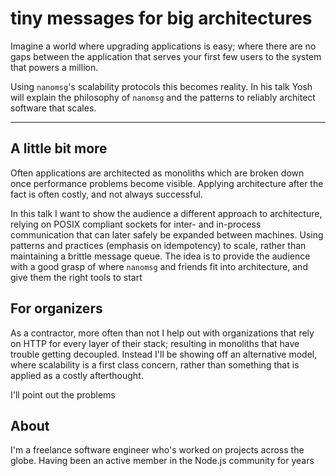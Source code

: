 # tiny messages for big architectures
Imagine a world where upgrading applications is easy; where there are no gaps
between the application that serves your first few users to the system that
powers a million.

Using `nanomsg`'s scalability protocols this becomes reality. In his talk Yosh
will explain the philosophy of `nanomsg` and the patterns to reliably architect
software that scales.

-----------------
## A little bit more
Often applications are architected as monoliths which are broken down once
performance problems become visible. Applying architecture after the fact is
often costly, and not always successful.

In this talk I want to show the audience a different approach to architecture,
relying on POSIX compliant sockets for inter- and in-process communication that
can later safely be expanded between machines. Using patterns and practices
(emphasis on idempotency) to scale, rather than maintaining a brittle message
queue. The idea is to provide the audience with a good grasp of where `nanomsg`
and friends fit into architecture, and give them the right tools to start

##

## For organizers
As a contractor, more often than not I help out with organizations that rely on
HTTP for every layer of their stack; resulting in monoliths that have trouble
getting decoupled. Instead I'll be showing off an alternative model, where
scalability is a first class concern, rather than something that is applied as
a costly afterthought.

I'll point out the problems

## About
I'm a freelance software engineer who's worked on projects across the globe.
Having been an active member in the Node.js community for years
